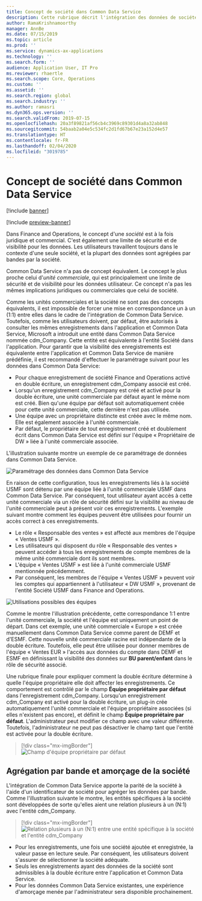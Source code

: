 ```yaml
---
title: Concept de société dans Common Data Service
description: Cette rubrique décrit l'intégration des données de société entre Finance and Operations et Common Data Service.
author: RamaKrishnamoorthy
manager: AnnBe
ms.date: 07/15/2019
ms.topic: article
ms.prod: ''
ms.service: dynamics-ax-applications
ms.technology: ''
ms.search.form: ''
audience: Application User, IT Pro
ms.reviewer: rhaertle
ms.search.scope: Core, Operations
ms.custom: ''
ms.assetid: ''
ms.search.region: global
ms.search.industry: ''
ms.author: ramasri
ms.dyn365.ops.version: ''
ms.search.validFrom: 2019-07-15
ms.openlocfilehash: 20a3f89821af56cb4c3969c89301d4a8a32ab848
ms.sourcegitcommit: 54baab2a04e5c534fc2d1fd67b67e23a152d4e57
ms.translationtype: HT
ms.contentlocale: fr-FR
ms.lasthandoff: 02/04/2020
ms.locfileid: "3019785"
---
```

# <a name="company-concept-in-common-data-service"></a>Concept de société dans Common Data Service

[!include [banner](../../includes/banner.md)]

[!include [preview-banner](../../includes/preview-banner.md)]

Dans Finance and Operations, le concept d'une *société* est à la fois juridique et commercial. C'est également une limite de sécurité et de visibilité pour les données. Les utilisateurs travaillent toujours dans le contexte d'une seule société, et la plupart des données sont agrégées par bandes par la société.

Common Data Service n'a pas de concept équivalent. Le concept le plus proche celui d'*unité commerciale*, qui est principalement une limite de sécurité et de visibilité pour les données utilisateur. Ce concept n'a pas les mêmes implications juridiques ou commerciales que celui de société.

Comme les unités commerciales et la société ne sont pas des concepts équivalents, il est impossible de forcer une mise en correspondance un à un (1:1) entre elles dans le cadre de l'intégration de Common Data Service. Toutefois, comme les utilisateurs doivent, par défaut, être autorisés à consulter les mêmes enregistrements dans l'application et Common Data Service, Microsoft a introduit une entité dans Common Data Service nommée cdm\_Company. Cette entité est équivalente à l'entité Société dans l'application. Pour garantir que la visibilité des enregistrements est équivalente entre l'application et Common Data Service de manière prédéfinie, il est recommandé d'effectuer le paramétrage suivant pour les données dans Common Data Service:

+ Pour chaque enregistrement de société Finance and Operations activé en double écriture, un enregistrement cdm\_Company associé est créé.
+ Lorsqu'un enregistrement cdm\_Company est créé et activé pour la double écriture, une unité commerciale par défaut ayant le même nom est créé. Bien qu'une équipe par défaut soit automatiquement créée pour cette unité commerciale, cette dernière n'est pas utilisée.
+ Une équipe avec un propriétaire distincte est créée avec le même nom. Elle est également associée à l'unité commerciale.
+ Par défaut, le propriétaire de tout enregistrement créé et doublement écrit dans Common Data Service est défini sur l'équipe « Propriétaire de DW » liée à l'unité commerciale associée.

L'illustration suivante montre un exemple de ce paramétrage de données dans Common Data Service.

![Paramétrage des données dans Common Data Service](media/dual-write-company-1.png)

En raison de cette configuration, tous les enregistrements liés à la société USMF sont détenu par une équipe liée à l'unité commerciale USMF dans Common Data Service. Par conséquent, tout utilisateur ayant accès à cette unité commerciale via un rôle de sécurité défini sur la visibilité au niveau de l'unité commerciale peut à présent voir ces enregistrements. L'exemple suivant montre comment les équipes peuvent être utilisées pour fournir un accès correct à ces enregistrements.

+ Le rôle « Responsable des ventes » est affecté aux membres de l'équipe « Ventes USMF ».
+ Les utilisateurs qui disposent du rôle « Responsable des ventes » peuvent accéder à tous les enregistrements de compte membres de la même unité commerciale dont ils sont membres.
+ L'équipe « Ventes USMF » est liée à l'unité commerciale USMF mentionnée précédemment.
+ Par conséquent, les membres de l'équipe « Ventes USMF » peuvent voir les comptes qui appartiennent à l'utilisateur « DW USMF », provenant de l'entité Société USMF dans Finance and Operations.

![Utilisations possibles des équipes](media/dual-write-company-2.png)

Comme le montre l'illustration précédente, cette correspondance 1:1 entre l'unité commerciale, la société et l'équipe est uniquement un point de départ. Dans cet exemple, une unité commerciale « Europe » est créée manuellement dans Common Data Service comme parent de DEMF et d'ESMF. Cette nouvelle unité commerciale racine est indépendante de la double écriture. Toutefois, elle peut être utilisée pour donner membres de l'équipe « Ventes EUR » l'accès aux données du compte dans DEMF et ESMF en définissant la visibilité des données sur **BU parent/enfant** dans le rôle de sécurité associé.

Une rubrique finale pour expliquer comment la double écriture détermine à quelle l'équipe propriétaire elle doit affecter les enregistrements. Ce comportement est contrôlé par le champ **Équipe propriétaire par défaut** dans l'enregistrement cdm\_Company. Lorsqu'un enregistrement cdm\_Company est activé pour la double écriture, un plug-in crée automatiquement l'unité commerciale et l'équipe propriétaire associées (si elles n'existent pas encore), et définit le champ **Équipe propriétaire par défaut**. L'administrateur peut modifier ce champ avec une valeur différente. Toutefois, l'administrateur ne peut pas désactiver le champ tant que l'entité est activée pour la double écriture.

> [!div class="mx-imgBorder"]
![Champ d'équipe propriétaire par défaut](media/dual-write-default-owning-team.jpg)

## <a name="company-striping-and-bootstrapping"></a>Agrégation par bande et amorçage de la société

L'intégration de Common Data Service apporte la parité de la société à l'aide d'un identificateur de société pour agréger les données par bande. Comme l'illustration suivante le montre, les entités spécifiques à la société sont développées de sorte qu'elles aient une relation plusieurs à un (N:1) avec l'entité cdm\_Company.

> [!div class="mx-imgBorder"]
![Relation plusieurs à un (N:1) entre une entité spécifique à la société et l'entité cdm_Company](media/dual-write-bootstrapping.png)

+ Pour les enregistrements, une fois une société ajoutée et enregistrée, la valeur passe en lecture seule. Par conséquent, les utilisateurs doivent s'assurer de sélectionner la société adéquate.
+ Seuls les enregistrements ayant des données de la société sont admissibles à la double écriture entre l'application et Common Data Service.
+ Pour les données Common Data Service existantes, une expérience d'amorçage menée par l'administrateur sera disponible prochainement.
